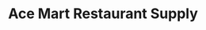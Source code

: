 ---
title: "Ace Mart Restaurant Supply"
url: /houston/ace-mart-restaurant-supply-katy-freeway/
shop: trade
---